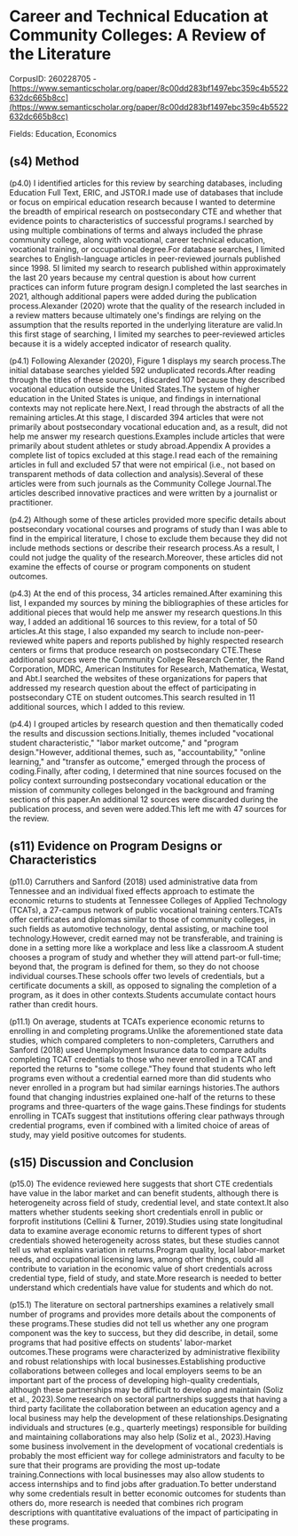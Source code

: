 # Career and Technical Education at Community Colleges: A Review of the Literature

CorpusID: 260228705 - [https://www.semanticscholar.org/paper/8c00dd283bf1497ebc359c4b5522632dc665b8cc](https://www.semanticscholar.org/paper/8c00dd283bf1497ebc359c4b5522632dc665b8cc)

Fields: Education, Economics

## (s4) Method
(p4.0) I identified articles for this review by searching databases, including Education Full Text, ERIC, and JSTOR.I made use of databases that include or focus on empirical education research because I wanted to determine the breadth of empirical research on postsecondary CTE and whether that evidence points to characteristics of successful programs.I searched by using multiple combinations of terms and always included the phrase community college, along with vocational, career technical education, vocational training, or occupational degree.For database searches, I limited searches to English-language articles in peer-reviewed journals published since 1998. 5I limited my search to research published within approximately the last 20 years because my central question is about how current practices can inform future program design.I completed the last searches in 2021, although additional papers were added during the publication process.Alexander (2020) wrote that the quality of the research included in a review matters because ultimately one's findings are relying on the assumption that the results reported in the underlying literature are valid.In this first stage of searching, I limited my searches to peer-reviewed articles because it is a widely accepted indicator of research quality.

(p4.1) Following Alexander (2020), Figure 1 displays my search process.The initial database searches yielded 592 unduplicated records.After reading through the titles of these sources, I discarded 107 because they described vocational education outside the United States.The system of higher education in the United States is unique, and findings in international contexts may not replicate here.Next, I read through the abstracts of all the remaining articles.At this stage, I discarded 394 articles that were not primarily about postsecondary vocational education and, as a result, did not help me answer my research questions.Examples include articles that were primarily about student athletes or study abroad.Appendix A provides a complete list of topics excluded at this stage.I read each of the remaining articles in full and excluded 57 that were not empirical (i.e., not based on transparent methods of data collection and analysis).Several of these articles were from such journals as the Community College Journal.The articles described innovative practices and were written by a journalist or practitioner.

(p4.2) Although some of these articles provided more specific details about postsecondary vocational courses and programs of study than I was able to find in the empirical literature, I chose to exclude them because they did not include methods sections or describe their research process.As a result, I could not judge the quality of the research.Moreover, these articles did not examine the effects of course or program components on student outcomes.

(p4.3) At the end of this process, 34 articles remained.After examining this list, I expanded my sources by mining the bibliographies of these articles for additional pieces that would help me answer my research questions.In this way, I added an additional 16 sources to this review, for a total of 50 articles.At this stage, I also expanded my search to include non-peer-reviewed white papers and reports published by highly respected research centers or firms that produce research on postsecondary CTE.These additional sources were the Community College Research Center, the Rand Corporation, MDRC, American Institutes for Research, Mathematica, Westat, and Abt.I searched the websites of these organizations for papers that addressed my research question about the effect of participating in postsecondary CTE on student outcomes.This search resulted in 11 additional sources, which I added to this review.

(p4.4) I grouped articles by research question and then thematically coded the results and discussion sections.Initially, themes included "vocational student characteristic," "labor market outcome," and "program design."However, additional themes, such as, "accountability," "online learning," and "transfer as outcome," emerged through the process of coding.Finally, after coding, I determined that nine sources focused on the policy context surrounding postsecondary vocational education or the mission of community colleges belonged in the background and framing sections of this paper.An additional 12 sources were discarded during the publication process, and seven were added.This left me with 47 sources for the review.
## (s11) Evidence on Program Designs or Characteristics
(p11.0) Carruthers and Sanford (2018) used administrative data from Tennessee and an individual fixed effects approach to estimate the economic returns to students at Tennessee Colleges of Applied Technology (TCATs), a 27-campus network of public vocational training centers.TCATs offer certificates and diplomas similar to those of community colleges, in such fields as automotive technology, dental assisting, or machine tool technology.However, credit earned may not be transferable, and training is done in a setting more like a workplace and less like a classroom.A student chooses a program of study and whether they will attend part-or full-time; beyond that, the program is defined for them, so they do not choose individual courses.These schools offer two levels of credentials, but a certificate documents a skill, as opposed to signaling the completion of a program, as it does in other contexts.Students accumulate contact hours rather than credit hours.

(p11.1) On average, students at TCATs experience economic returns to enrolling in and completing programs.Unlike the aforementioned state data studies, which compared completers to non-completers, Carruthers and Sanford (2018) used Unemployment Insurance data to compare adults completing TCAT credentials to those who never enrolled in a TCAT and reported the returns to "some college."They found that students who left programs even without a credential earned more than did students who never enrolled in a program but had similar earnings histories.The authors found that changing industries explained one-half of the returns to these programs and three-quarters of the wage gains.These findings for students enrolling in TCATs suggest that institutions offering clear pathways through credential programs, even if combined with a limited choice of areas of study, may yield positive outcomes for students.
## (s15) Discussion and Conclusion
(p15.0) The evidence reviewed here suggests that short CTE credentials have value in the labor market and can benefit students, although there is heterogeneity across field of study, credential level, and state context.It also matters whether students seeking short credentials enroll in public or forprofit institutions (Cellini & Turner, 2019).Studies using state longitudinal data to examine average economic returns to different types of short credentials showed heterogeneity across states, but these studies cannot tell us what explains variation in returns.Program quality, local labor-market needs, and occupational licensing laws, among other things, could all contribute to variation in the economic value of short credentials across credential type, field of study, and state.More research is needed to better understand which credentials have value for students and which do not.

(p15.1) The literature on sectoral partnerships examines a relatively small number of programs and provides more details about the components of these programs.These studies did not tell us whether any one program component was the key to success, but they did describe, in detail, some programs that had positive effects on students' labor-market outcomes.These programs were characterized by administrative flexibility and robust relationships with local businesses.Establishing productive collaborations between colleges and local employers seems to be an important part of the process of developing high-quality credentials, although these partnerships may be difficult to develop and maintain (Soliz et al., 2023).Some research on sectoral partnerships suggests that having a third party facilitate the collaboration between an education agency and a local business may help the development of these relationships.Designating individuals and structures (e.g., quarterly meetings) responsible for building and maintaining collaborations may also help (Soliz et al., 2023).Having some business involvement in the development of vocational credentials is probably the most efficient way for college administrators and faculty to be sure that their programs are providing the most up-todate training.Connections with local businesses may also allow students to access internships and to find jobs after graduation.To better understand why some credentials result in better economic outcomes for students than others do, more research is needed that combines rich program descriptions with quantitative evaluations of the impact of participating in these programs.
